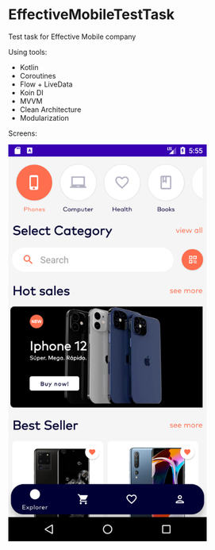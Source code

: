 # EffectiveMobileTestTask
Test task for Effective Mobile company

Using tools:
- Kotlin
- Coroutines
- Flow + LiveData
- Koin DI
- MVVM
- Clean Architecture
- Modularization

Screens:

<img src="images/main.png" width="400">
